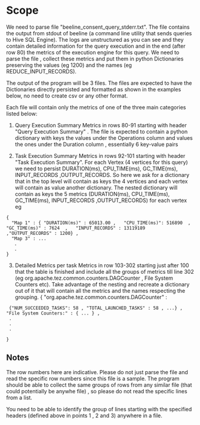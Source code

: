 # Scope
We need to parse file "beeline_consent_query_stderr.txt".
The file contains the output from stdout of beeline (a command line utility that sends queries to Hive SQL Engine).
The logs are unstructured as you can see and they contain detailed information for the query execution and in the end (after row 80)
the metrics of the execution engine for this query. 
We need to parse the file , collect these metrics and put them in python Dictionaries preserving the values (eg 1200) and the names (eg REDUCE_INPUT_RECORDS).

The output of the program will be 3 files. The files are expected to have the Dictionaries directly persisted and formatted as shown in the examples below, no need
to create csv or any other format. 

Each file will contain only the metrics of one of the three main categories listed below:

1) Query Execution Summary 
Metrics in rows 80-91 starting with header "Query Execution Summary" . The file is expected to contain a python dictionary with keys the values under the Operations column and values the ones under the Duration column , 
essentially 6 key-value pairs

2) Task Execution Summary
Metrics in rows 92-101 starting with header "Task Execution Summary". For each Vertex (4 vertices for this query) we need to persist DURATION(ms),   CPU_TIME(ms),    GC_TIME(ms),   INPUT_RECORDS   ,OUTPUT_RECORDS.
So here we ask for a dictionary that in the top level will contain as keys the 4 vertices and each vertex will contain as value another dictionary.
The nested dictionary will contain as keys the 5 metrics (DURATION(ms),   CPU_TIME(ms),    GC_TIME(ms),   INPUT_RECORDS   ,OUTPUT_RECORDS) for each vertex 
eg 
``` 
{
  "Map 1" : { "DURATION(ms)" : 65013.00 ,   "CPU_TIME(ms)": 516890  ,    "GC_TIME(ms)" : 7624  ,   "INPUT_RECORDS" : 13119189  ,"OUTPUT_RECORDS" : 1200} ,
  "Map 3" : ...
   .
   .
}
```
3) Detailed Metrics per task 
Metrics in row 103-302 starting just after 100 that the table is finished and include all the groups of metrics till line 302 (eg org.apache.tez.common.counters.DAGCounter , File System Counters etc). Take advantage of the nesting and recreate a dictionary out of it that will contain all the metrics and the names respecting the 
grouping. 
{
"org.apache.tez.common.counters.DAGCounter" :
```
 {"NUM_SUCCEEDED_TASKS": 58 , "TOTAL_LAUNCHED_TASKS" : 58 , ...} ,
"File System Counters:" : { ... } ,
 .
 .
 .

}
```
## Notes
The row numbers here are indicative. Please do not just parse the file and 
read the specific row numbers since this file is a sample.
The program should be able to collect the same groups of rows from any similar file 
(that could potentially be anywhe file) , 
so please do not read the specific lines from a list. 

You need to be able to identify the group of lines starting with the specified headers (defined above in points 1 , 2 and 3) anywhere in a file.
